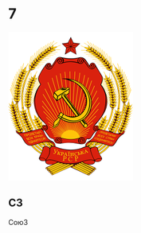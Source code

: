 # 7

<img src="https://github.com/sharkich/nemonic/blob/master/cards/10/7/7.png?raw=true" width="250" height="300" alt="7 - СоюЗ">

## СЗ
СоюЗ